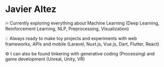 # Javier Altez

:fire: Currently exploring everything about Machine Learning (Deep Learning, Reinforcement Learning, NLP, Preprocessing, Visualization)

:bulb: Always ready to make toy projects and experiments with web frameworks, APIs and mobile (Laravel, Nuxt.js, Vue.js, Dart, Flutter, React)

:gear: I can also be found tinkering with generative coding (Processing) and game development (Unreal, Unity, VR)
